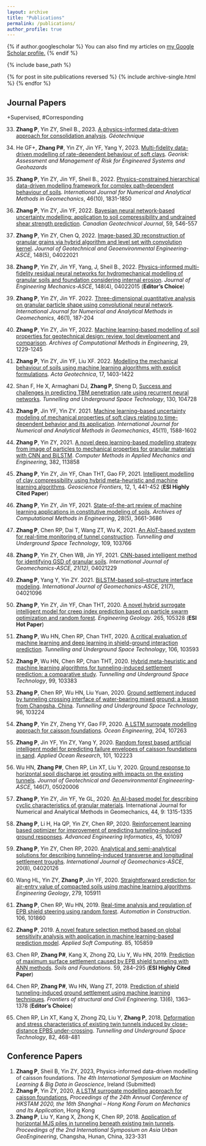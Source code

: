 ```yaml
---
layout: archive
title: "Publications"
permalink: /publications/
author_profile: true
---
```


{% if author.googlescholar %}
  You can also find my articles on <u><a href="{{author.googlescholar}}">my Google Scholar profile</a>.</u>
{% endif %}

{% include base_path %}

{% for post in site.publications reversed %}
  {% include archive-single.html %}
{% endfor %}

## Journal Papers

+Supervised, #Corresponding

33. **Zhang P**, Yin ZY, Sheil B., 2023. [A physics-informed data-driven approach for consolidation analysis](https://www.icevirtuallibrary.com/doi/abs/10.1680/jgeot.22.00046). *Géotechnique*
32. He GF+, **Zhang P#**, Yin ZY, Jin YF, Yang Y, 2023. [Multi-fidelity data-driven modelling of rate-dependent behaviour of soft clays](https://www.tandfonline.com/doi/full/10.1080/17499518.2022.2149815?src=). *Georisk: Assessment and Management of Risk for Engineered Systems and Geohazards*

31. **Zhang P**, Yin ZY, Jin YF, Sheil B., 2022. [Physics-constrained hierarchical data-driven modelling framework for complex path‐dependent behaviour of soils](https://onlinelibrary.wiley.com/doi/full/10.1002/nag.3370). *International Journal for Numerical and Analytical Methods in Geomechanics*, 46(10), 1831-1850
30. **Zhang P**, Yin ZY, Jin YF, 2022. [Bayesian neural network-based uncertainty modelling: application to soil compressibility and undrained shear strength prediction](https://cdnsciencepub.com/doi/full/10.1139/cgj-2020-0751). *Canadian Geotechnical Journal*, 59, 546-557
29. **Zhang P**, Yin ZY, Chen Q, 2022. [Image-based 3D reconstruction of granular grains via hybrid algorithm and level set with convolution kernel](https://ascelibrary.org/doi/full/10.1061/%28ASCE%29GT.1943-5606.0002790). *Journal of Geotechnical and Geoenvironmental Engineering-ASCE*, 148(5), 04022021
28. **Zhang P**, Yin ZY, Jin YF, Yang, J, Sheil B., 2022. [Physics-informed multi-fidelity residual neural networks for hydromechanical modelling of granular soils and foundation considering internal erosion](https://ascelibrary.org/doi/full/10.1061/%28ASCE%29EM.1943-7889.0002094). *Journal of Engineering Mechanics-ASCE*, 148(4), 04022015 (**Editor’s Choice**)
27. **Zhang P**, Yin ZY, Jin YF. 2022. [Three-dimensional quantitative analysis on granular particle shape using convolutional neural network](https://onlinelibrary.wiley.com/doi/full/10.1002/nag.3296). *International Journal for Numerical and Analytical Methods in Geomechanics*, 46(1), 187-204
26. **Zhang P**, Yin ZY, Jin YF, 2022. [Machine learning-based modelling of soil properties for geotechnical design: review, tool development and comparison](https://link.springer.com/article/10.1007/s11831-021-09615-5). *Archives of Computational Methods in Engineering*, 29, 1229-1245
25. **Zhang P**, Yin ZY, Jin YF, Liu XF. 2022. [Modelling the mechanical behaviour of soils using machine learning algorithms with explicit formulations](https://link.springer.com/article/10.1007/s11440-021-01170-4). *Acta Geotechnica*, 17, 1403-1422
24. Shan F, He X, Armaghani DJ, **Zhang P**, Sheng D, [Success and challenges in predicting TBM penetration rate using recurrent neural networks](https://www.sciencedirect.com/science/article/pii/S0886779822003686). *Tunnelling and Underground Space Technology*, 130, 104728

23. **Zhang P**, Jin YF, Yin ZY. 2021. [Machine learning–based uncertainty modeling of mechanical properties of soft clays relating to time-dependent behavior and its application](https://onlinelibrary.wiley.com/doi/full/10.1002/nag.3215). *International Journal for Numerical and Analytical Methods in Geomechanics*, 45(11), 1588-1602
22. **Zhang P**, Yin ZY, 2021. [A novel deep learning-based modelling strategy from image of particles to mechanical properties for granular materials with CNN and BiLSTM](https://www.sciencedirect.com/science/article/pii/S004578252100195X). *Computer Methods in Applied Mechanics and Engineering*, 382, 113858
21. **Zhang P**, Yin ZY, Jin YF, Chan THT, Gao FP, 2021. [Intelligent modelling of clay compressibility using hybrid meta-heuristic and machine learning algorithms](https://www.sciencedirect.com/science/article/pii/S1674987120300566). *Geoscience Frontiers*, 12, 1, 441-452 (**ESI Highly Cited Paper**)
20. **Zhang P**, Yin ZY, Jin YF, 2021. [State-of-the-art review of machine learning applications in constitutive modeling of soils](https://link.springer.com/article/10.1007/s11831-020-09524-z). *Archives of Computational Methods in Engineering*, 28(5), 3661-3686
19. **Zhang P**, Chen RP, Dai T, Wang ZT, Wu K, 2021. [An AIoT-based system for real-time monitoring of tunnel construction](https://www.sciencedirect.com/science/article/pii/S0886779820307203). *Tunnelling and Underground Space Technology*, 109, 103766
18. **Zhang P**, Yin ZY, Chen WB, Jin YF, 2021. [CNN-based intelligent method for identifying GSD of granular soils](https://ascelibrary.org/doi/full/10.1061/%28ASCE%29GM.1943-5622.0002214). *International Journal of Geomechanics-ASCE, 21(12)*, 04021229
17. **Zhang P**, Yang Y, Yin ZY. 2021. [BiLSTM-based soil–structure interface modeling](https://ascelibrary.org/doi/full/10.1061/%28ASCE%29GM.1943-5622.0002058). *International Journal of Geomechanics-ASCE*, 21(7), 04021096

16. **Zhang P**, Yin ZY, Jin YF, Chan THT, 2020. [A novel hybrid surrogate intelligent model for creep index prediction based on particle swarm optimization and random forest](https://www.sciencedirect.com/science/article/pii/S0013795219307781). *Engineering Geology*. 265, 105328 (**ESI Hot Paper**)
15. **Zhang P**, Wu HN, Chen RP, Chan THT, 2020. [A critical evaluation of machine learning and deep learning in shield-ground interaction prediction](https://www.sciencedirect.com/science/article/pii/S0886779820305472). *Tunnelling and Underground Space Technology*, 106, 103593
14. **Zhang P**, Wu HN, Chen RP, Chan THT, 2020. [Hybrid meta-heuristic and machine learning algorithms for tunneling-induced settlement prediction: a comparative study](https://www.sciencedirect.com/science/article/pii/S0886779820303370). *Tunnelling and Underground Space Technology*, 99, 103383
13. **Zhang P**, Chen RP, Wu HN, Liu Yuan, 2020. [Ground settlement induced by tunneling crossing interface of water-bearing mixed ground: a lesson from Changsha, China](https://www.sciencedirect.com/science/article/pii/S0886779819305711). *Tunnelling and Underground Space Technology*, 96, 103224
12. **Zhang P**, Yin ZY, Zheng YY, Gao FP, 2020. [A LSTM surrogate modelling approach for caisson foundations](https://www.sciencedirect.com/science/article/pii/S0029801820303115). *Ocean Engineering*, 204, 107263
11. **Zhang P**, Jin YF, Yin ZY, Yang Y, 2020. [Random forest based artificial intelligent model for predicting failure envelopes of caisson foundations in sand](https://www.sciencedirect.com/science/article/pii/S0141118720301607). *Applied Ocean Research*, 101, 102223
10. Wu HN, **Zhang P#**, Chen RP, Lin XT, Liu Y, 2020. [Ground response to horizontal spoil discharge jet grouting with impacts on the existing tunnels](https://ascelibrary.org/doi/10.1061/%28ASCE%29GT.1943-5606.0002287). *Journal of Geotechnical and Geoenvironmental Engineeering-ASCE*, 146(7), 05020006
9. **Zhang P**, Yin ZY, Jin YF, Ye GL, 2020. [An AI-based model for describing cyclic characteristics of granular materials](https://onlinelibrary.wiley.com/doi/full/10.1002/nag.3063). International Journal for Numerical and Analytical Methods in Geomechanics, 44, 9: 1315-1335
8. **Zhang P**, Li H, Ha QP, Yin ZY, Chen RP, 2020. [Reinforcement learning based optimizer for improvement of predicting tunneling-induced ground responses](https://www.sciencedirect.com/science/article/pii/S1474034620300665). *Advanced Engineering Informatics*, 45, 101097
7. **Zhang P**, Yin ZY, Chen RP, 2020. [Analytical and semi-analytical solutions for describing tunneling-induced transverse and longitudinal settlement troughs](https://ascelibrary.org/doi/full/10.1061/%28ASCE%29GM.1943-5622.0001748). *International Journal of Geomechanics-ASCE*, 20(8), 04020126
6. Wang HL, Yin ZY, **Zhang P**, Jin YF, 2020. [Straightforward prediction for air-entry value of compacted soils using machine learning algorithms](https://www.sciencedirect.com/science/article/pii/S0013795220318081). *Engineering Geology*, 279, 105911

5. **Zhang P**, Chen RP, Wu HN, 2019. [Real-time analysis and regulation of EPB shield steering using random forest](https://www.sciencedirect.com/science/article/pii/S0926580518311488). *Automation in Construction*. 106, 101860
4. **Zhang P**, 2019. [A novel feature selection method based on global sensitivity analysis with application in machine learning-based prediction model](https://www.sciencedirect.com/science/article/pii/S1568494619306404). *Applied Soft Computing*. 85, 105859
3. Chen RP, **Zhang P#**, Kang X, Zhong ZQ, Liu Y, Wu HN, 2019. [Prediction of maximum surface settlement caused by EPB shield tunneling with ANN methods](https://www.sciencedirect.com/science/article/pii/S0038080619300058). *Soils and Foundations*. 59, 284–295 (**ESI Highly Cited Paper**)
2. Chen RP, **Zhang P#**, Wu HN, Wang ZT, 2019. [Prediction of shield tunneling-induced ground settlement using machine learning techniques](https://link.springer.com/article/10.1007/s11709-019-0561-3). *Frontiers of structural and Civil Engineering*. 13(6), 1363–1378 (**Editor’s Choice**)

1. Chen RP, Lin XT, Kang X, Zhong ZQ, Liu Y, **Zhang P**, 2018, [Deformation and stress characteristics of existing twin tunnels induced by close-distance EPBS under-crossing](https://www.sciencedirect.com/science/article/pii/S0886779818302864). *Tunnelling and Underground Space Technology*, 82, 468-481

## Conference Papers
1. **Zhang P**, Sheil B, Yin ZY, 2023, Physics-informed data-driven modelling of caisson foundations. *The 4th International Symposium on Machine Learning & Big Data in Geoscience*, Ireland (Submitted)
2. **Zhang P**, Yin ZY, 2020, [A LSTM surrogate modelling approach for caisson foundations](http://i2ms.ust.hk/hkstam/download/HKSTAM_AC2020_Proceedings.pdf), *Proceedings of the 24th Annual Conference of HKSTAM 2020, the 16th Shanghai – Hong Kong Forum on Mechanics and Its Application*, Hong Kong
3. **Zhang P**, Liu Y, Kang X, Zhong K, Chen RP, 2018. [Application of horizontal MJS piles in tunneling beneath existing twin tunnels](https://link.springer.com/chapter/10.1007/978-981-10-6632-0_25). *Proceedings of the 2nd International Symposium on Asia Urban GeoEngineering*, Changsha, Hunan, China, 323-331
